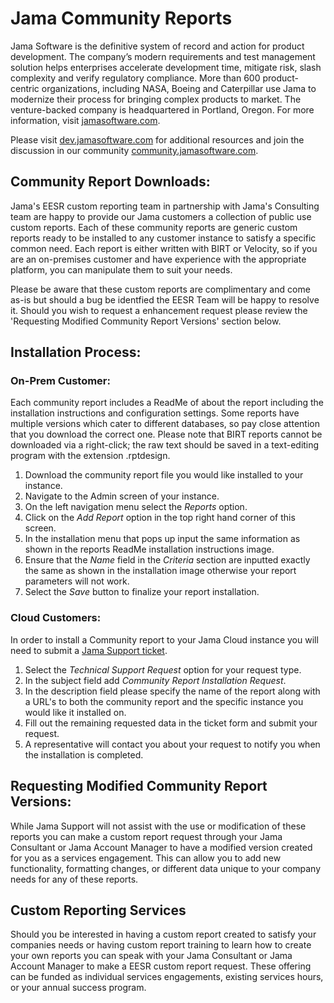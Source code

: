 # Jama Community Reports

Jama Software is the definitive system of record and action for product development. The company’s modern requirements and test management solution helps enterprises accelerate development time, mitigate risk, slash complexity and verify regulatory compliance. More than 600 product-centric organizations, including NASA, Boeing and Caterpillar use Jama to modernize their process for bringing complex products to market. The venture-backed company is headquartered in Portland, Oregon. For more information, visit [jamasoftware.com](http://jamasoftware.com).

Please visit [dev.jamasoftware.com](http://dev.jamasoftware.com) for additional resources and join the discussion in our community [community.jamasoftware.com](http://community.jamasoftware.com).


## Community Report Downloads:
Jama's EESR custom reporting team in partnership with Jama's Consulting team are happy to provide our Jama customers a collection of public use custom reports. Each of these community reports are generic custom reports ready to be installed to any customer instance to satisfy a specific common need. Each report is either written with BIRT or Velocity, so if you are an on-premises customer and have experience with the appropriate platform, you can manipulate them to suit your needs. 

Please be aware that these custom reports are complimentary and come as-is but should a bug be identfied the EESR Team will be happy to resolve it. Should you wish to request a enhancement request please review the 'Requesting Modified Community Report Versions' section below.


## Installation Process:

### On-Prem Customer:
Each community report includes a ReadMe of about the report including the installation instructions and configuration settings. Some reports have multiple versions which cater to different databases, so pay close attention that you download the correct one. Please note that BIRT reports cannot be downloaded via a right-click; the raw text should be saved in a text-editing program with the extension .rptdesign.
1. Download the community report file you would like installed to your instance. 
2. Navigate to the Admin screen of your instance.
3. On the left navigation menu select the *Reports* option.
4. Click on the *Add Report* option in the top right hand corner of this screen.
5. In the installation menu that pops up input the same information as shown in the reports ReadMe installation instructions image. 
6. Ensure that the *Name* field in the *Criteria* section are inputted exactly the same as shown in the installation image otherwise your report parameters will not work. 
6. Select the *Save* button to finalize your report installation.
 

### Cloud Customers:
In order to install a Community report to your Jama Cloud instance you will need to submit a [Jama Support ticket](https://support.jamasoftware.com/hc/en-us/requests/new). 
1. Select the *Technical Support Request* option for your request type.
2. In the subject field add *Community Report Installation Request*.
3. In the description field please specify the name of the report along with a URL's to both the community report and the specific instance you would like it installed on.  
4. Fill out the remaining requested data in the ticket form and submit your request. 
5. A representative will contact you about your request to notify you when the installation is completed. 


## Requesting Modified Community Report Versions:
While Jama Support will not assist with the use or modification of these reports you can make a custom report request through your Jama Consultant or Jama Account Manager to have a modified version created for you as a services engagement. This can allow you to add new functionality, formatting changes, or different data unique to your company needs for any of these reports.


## Custom Reporting Services
Should you be interested in having a custom report created to satisfy your companies needs or having custom report training to learn how to create your own reports you can speak with your Jama Consultant or Jama Account Manager to make a EESR custom report request. These offering can be funded as individual services engagements, existing services hours, or your annual success program. 
